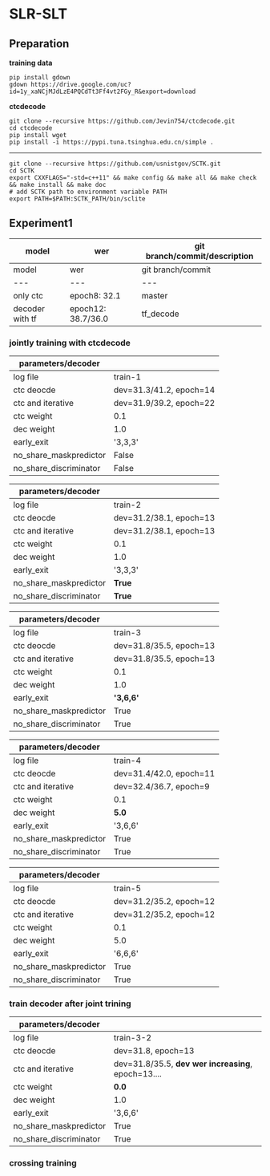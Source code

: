 # SLR-SLT

## Preparation
**training data**
```
pip install gdown
gdown https://drive.google.com/uc?id=1y_xaNCjMJdLzE4PQCdTt3Ff4vt2FGy_R&export=download
```

**ctcdecode**
```
git clone --recursive https://github.com/Jevin754/ctcdecode.git
cd ctcdecode
pip install wget
pip install -i https://pypi.tuna.tsinghua.edu.cn/simple .
```

****
```
git clone --recursive https://github.com/usnistgov/SCTK.git
cd SCTK
export CXXFLAGS="-std=c++11" && make config && make all && make check && make install && make doc
# add SCTK path to environment variable PATH
export PATH=$PATH:SCTK_PATH/bin/sclite
```

## Experiment1

|model|wer|git branch/commit/description|
|---|---|---|
|model|wer|git branch/commit|
|---|---|---|
|only ctc|epoch8: 32.1|master|
|decoder with tf|epoch12: 38.7/36.0 |tf_decode|


### jointly training with ctcdecode

|parameters/decoder| |
|---|---|
|log file|train-1|
|ctc deocde| dev=31.3/41.2, epoch=14|
|ctc and iterative| dev=31.9/39.2, epoch=22|
|ctc weight|  0.1|
|dec weight| 1.0 |
| early_exit| '3,3,3'|
|no_share_maskpredictor| False |
|no_share_discriminator| False|


|parameters/decoder| |
|---|---|
|log file|train-2|
|ctc deocde| dev=31.2/38.1, epoch=13|
|ctc and iterative| dev=31.2/38.1, epoch=13|
|ctc weight|  0.1|
|dec weight| 1.0 |
|early_exit| '3,3,3'|
|no_share_maskpredictor| **True** |
|no_share_discriminator| **True** |

|parameters/decoder| |
|---|---|
|log file|train-3|
|ctc deocde| dev=31.8/35.5, epoch=13|
|ctc and iterative| dev=31.8/35.5, epoch=13|
|ctc weight|  0.1|
|dec weight| 1.0 |
|early_exit| **'3,6,6'**|
|no_share_maskpredictor| True|
|no_share_discriminator| True|

|parameters/decoder| |
|---|---|
|log file|train-4|
|ctc deocde| dev=31.4/42.0, epoch=11|
|ctc and iterative| dev=32.4/36.7, epoch=9|
|ctc weight|  0.1|
|dec weight| **5.0** |
|early_exit| '3,6,6'|
|no_share_maskpredictor| True|
|no_share_discriminator| True|

|parameters/decoder| |
|---|---|
|log file|train-5|
|ctc deocde| dev=31.2/35.2, epoch=12|
|ctc and iterative| dev=31.2/35.2, epoch=12|
|ctc weight|  0.1|
|dec weight| 5.0 |
|early_exit| '6,6,6'|
|no_share_maskpredictor| True|
|no_share_discriminator| True|



### train decoder after joint trining
|parameters/decoder| |
|---|---|
|log file|train-3-2|
|ctc deocde| dev=31.8, epoch=13|
|ctc and iterative| dev=31.8/35.5, **dev wer increasing**, epoch=13....|
|ctc weight|  **0.0** |
|dec weight| 1.0 |
|early_exit| '3,6,6'|
|no_share_maskpredictor| True|
|no_share_discriminator| True|


### crossing training



